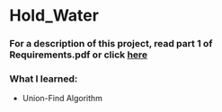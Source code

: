# Hold_Water
### For a description of this project, read part 1 of Requirements.pdf or click [here](https://github.com/fxnolimit/WebSocket_prototype/blob/master/README.pdf)

### What I learned:
- Union-Find Algorithm
